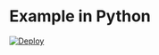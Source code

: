 # Example in Python

[![Deploy](https://www.herokucdn.com/deploy/button.svg)](https://heroku.com/deploy?template=https://github.com/TillMobile/till-python-example)